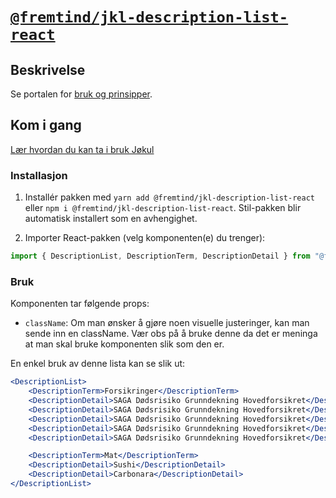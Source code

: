 # [`@fremtind/jkl-description-list-react`](https://jokul.fremtind.no/komponenter/descriptionlist)

## Beskrivelse

Se portalen for [bruk og prinsipper](https://jokul.fremtind.no/komponenter/descriptionlist).

## Kom i gang

[Lær hvordan du kan ta i bruk Jøkul](https://jokul.fremtind.no/developer/getting-started/)

### Installasjon

1. Installér pakken med `yarn add @fremtind/jkl-description-list-react` eller `npm i @fremtind/jkl-description-list-react`. Stil-pakken blir automatisk installert som en avhengighet.

2. Importer React-pakken (velg komponenten(e) du trenger):

```js
import { DescriptionList, DescriptionTerm, DescriptionDetail } from "@fremtind/jkl-description-list-react";
```

### Bruk

Komponenten tar følgende props:

-   `className`: Om man ønsker å gjøre noen visuelle justeringer, kan man sende inn en className. Vær obs på å bruke denne da det er meninga at man skal bruke komponenten slik som den er.

En enkel bruk av denne lista kan se slik ut:

```jsx
<DescriptionList>
    <DescriptionTerm>Forsikringer</DescriptionTerm>
    <DescriptionDetail>SAGA Dødsrisiko Grunndekning Hovedforsikret</DescriptionDetail>
    <DescriptionDetail>SAGA Dødsrisiko Grunndekning Hovedforsikret</DescriptionDetail>
    <DescriptionDetail>SAGA Dødsrisiko Grunndekning Hovedforsikret</DescriptionDetail>
    <DescriptionDetail>SAGA Dødsrisiko Grunndekning Hovedforsikret</DescriptionDetail>
    <DescriptionDetail>SAGA Dødsrisiko Grunndekning Hovedforsikret</DescriptionDetail>

    <DescriptionTerm>Mat</DescriptionTerm>
    <DescriptionDetail>Sushi</DescriptionDetail>
    <DescriptionDetail>Carbonara</DescriptionDetail>
</DescriptionList>
```
